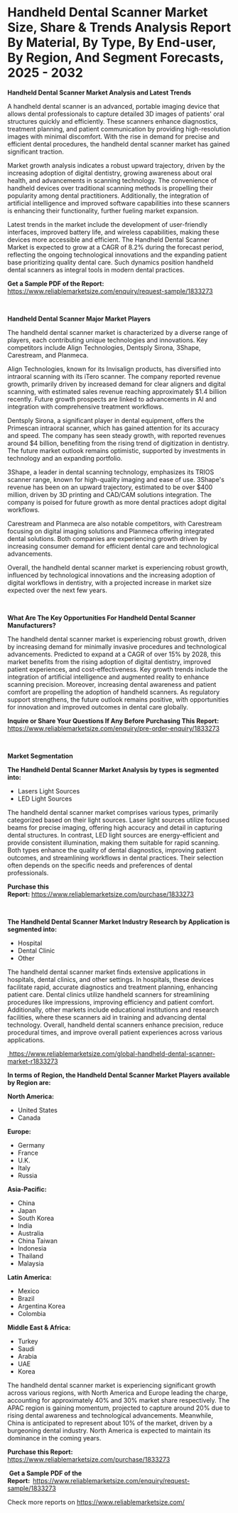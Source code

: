 <p><h1>Handheld Dental Scanner Market Size, Share & Trends Analysis Report By Material, By Type, By End-user, By Region, And Segment Forecasts, 2025 - 2032</h1></p><p><strong>Handheld Dental Scanner Market Analysis and Latest Trends</strong></p>
<p><p>A handheld dental scanner is an advanced, portable imaging device that allows dental professionals to capture detailed 3D images of patients' oral structures quickly and efficiently. These scanners enhance diagnostics, treatment planning, and patient communication by providing high-resolution images with minimal discomfort. With the rise in demand for precise and efficient dental procedures, the handheld dental scanner market has gained significant traction.</p><p>Market growth analysis indicates a robust upward trajectory, driven by the increasing adoption of digital dentistry, growing awareness about oral health, and advancements in scanning technology. The convenience of handheld devices over traditional scanning methods is propelling their popularity among dental practitioners. Additionally, the integration of artificial intelligence and improved software capabilities into these scanners is enhancing their functionality, further fueling market expansion.</p><p>Latest trends in the market include the development of user-friendly interfaces, improved battery life, and wireless capabilities, making these devices more accessible and efficient. The Handheld Dental Scanner Market is expected to grow at a CAGR of 8.2% during the forecast period, reflecting the ongoing technological innovations and the expanding patient base prioritizing quality dental care. Such dynamics position handheld dental scanners as integral tools in modern dental practices.</p></p>
<p><strong>Get a Sample PDF of the Report:&nbsp;</strong> <a href="https://www.reliablemarketsize.com/enquiry/request-sample/1833273?utm_campaign=3324&utm_medium=2&utm_source=Github&utm_content=ia&utm_term=26032025&utm_id=handheld-dental-scanner">https://www.reliablemarketsize.com/enquiry/request-sample/1833273</a></p>
<p>&nbsp;</p>
<p><strong>Handheld Dental Scanner Major Market Players</strong></p>
<p><p>The handheld dental scanner market is characterized by a diverse range of players, each contributing unique technologies and innovations. Key competitors include Align Technologies, Dentsply Sirona, 3Shape, Carestream, and Planmeca.</p><p>Align Technologies, known for its Invisalign products, has diversified into intraoral scanning with its iTero scanner. The company reported revenue growth, primarily driven by increased demand for clear aligners and digital scanning, with estimated sales revenue reaching approximately $1.4 billion recently. Future growth prospects are linked to advancements in AI and integration with comprehensive treatment workflows.</p><p>Dentsply Sirona, a significant player in dental equipment, offers the Primescan intraoral scanner, which has gained attention for its accuracy and speed. The company has seen steady growth, with reported revenues around $4 billion, benefiting from the rising trend of digitization in dentistry. The future market outlook remains optimistic, supported by investments in technology and an expanding portfolio.</p><p>3Shape, a leader in dental scanning technology, emphasizes its TRIOS scanner range, known for high-quality imaging and ease of use. 3Shape's revenue has been on an upward trajectory, estimated to be over $400 million, driven by 3D printing and CAD/CAM solutions integration. The company is poised for future growth as more dental practices adopt digital workflows.</p><p>Carestream and Planmeca are also notable competitors, with Carestream focusing on digital imaging solutions and Planmeca offering integrated dental solutions. Both companies are experiencing growth driven by increasing consumer demand for efficient dental care and technological advancements.</p><p>Overall, the handheld dental scanner market is experiencing robust growth, influenced by technological innovations and the increasing adoption of digital workflows in dentistry, with a projected increase in market size expected over the next few years.</p></p>
<p>&nbsp;</p>
<p><strong>What Are The Key Opportunities For Handheld Dental Scanner Manufacturers?</strong></p>
<p><p>The handheld dental scanner market is experiencing robust growth, driven by increasing demand for minimally invasive procedures and technological advancements. Predicted to expand at a CAGR of over 15% by 2028, this market benefits from the rising adoption of digital dentistry, improved patient experiences, and cost-effectiveness. Key growth trends include the integration of artificial intelligence and augmented reality to enhance scanning precision. Moreover, increasing dental awareness and patient comfort are propelling the adoption of handheld scanners. As regulatory support strengthens, the future outlook remains positive, with opportunities for innovation and improved outcomes in dental care globally.</p></p>
<p><strong>Inquire or Share Your Questions If Any Before Purchasing This Report:</strong> <a href="https://www.reliablemarketsize.com/enquiry/pre-order-enquiry/1833273?utm_campaign=3324&utm_medium=2&utm_source=Github&utm_content=ia&utm_term=26032025&utm_id=handheld-dental-scanner">https://www.reliablemarketsize.com/enquiry/pre-order-enquiry/1833273</a></p>
<p>&nbsp;</p>
<p><strong>Market Segmentation</strong></p>
<p><strong>The Handheld Dental Scanner Market Analysis by types is segmented into:</strong></p>
<p><ul><li>Lasers Light Sources</li><li>LED Light Sources</li></ul></p>
<p><p>The handheld dental scanner market comprises various types, primarily categorized based on their light sources. Laser light sources utilize focused beams for precise imaging, offering high accuracy and detail in capturing dental structures. In contrast, LED light sources are energy-efficient and provide consistent illumination, making them suitable for rapid scanning. Both types enhance the quality of dental diagnostics, improving patient outcomes, and streamlining workflows in dental practices. Their selection often depends on the specific needs and preferences of dental professionals.</p></p>
<p><strong>Purchase this Report:&nbsp;</strong><a href="https://www.reliablemarketsize.com/purchase/1833273?utm_campaign=3324&utm_medium=2&utm_source=Github&utm_content=ia&utm_term=26032025&utm_id=handheld-dental-scanner">https://www.reliablemarketsize.com/purchase/1833273</a></p>
<p>&nbsp;</p>
<p><strong>The Handheld Dental Scanner Market Industry Research by Application is segmented into:</strong></p>
<p><ul><li>Hospital</li><li>Dental Clinic</li><li>Other</li></ul></p>
<p><p>The handheld dental scanner market finds extensive applications in hospitals, dental clinics, and other settings. In hospitals, these devices facilitate rapid, accurate diagnostics and treatment planning, enhancing patient care. Dental clinics utilize handheld scanners for streamlining procedures like impressions, improving efficiency and patient comfort. Additionally, other markets include educational institutions and research facilities, where these scanners aid in training and advancing dental technology. Overall, handheld dental scanners enhance precision, reduce procedural times, and improve overall patient experiences across various applications.</p></p>
<p><a href="https://www.reliablemarketsize.com/global-handheld-dental-scanner-market-r1833273?utm_campaign=3324&utm_medium=2&utm_source=Github&utm_content=ia&utm_term=26032025&utm_id=handheld-dental-scanner">&nbsp;https://www.reliablemarketsize.com/global-handheld-dental-scanner-market-r1833273</a></p>
<p><strong>In terms of Region, the Handheld Dental Scanner Market Players available by Region are:</strong></p>
<p>
    <p> <strong> North America: </strong>
        <ul>
            <li>United States</li>
            <li>Canada</li>
        </ul>
        </p> 
    <p> <strong> Europe: </strong>
        <ul>
            <li>Germany</li>
            <li>France</li>
            <li>U.K.</li>
            <li>Italy</li>
            <li>Russia</li>
        </ul>
        </p> 
    <p> <strong> Asia-Pacific: </strong>
        <ul>
            <li>China</li>
            <li>Japan</li>
            <li>South Korea</li>
            <li>India</li>
            <li>Australia</li>
            <li>China Taiwan</li>
            <li>Indonesia</li>
            <li>Thailand</li>
            <li>Malaysia</li>
        </ul>
        </p> 
    <p> <strong> Latin America: </strong>
        <ul>
            <li>Mexico</li>
            <li>Brazil</li>
            <li>Argentina Korea</li>
            <li>Colombia</li>
        </ul>
        </p> 
    <p> <strong> Middle East & Africa: </strong>
        <ul>
            <li>Turkey</li>
            <li>Saudi</li>
            <li>Arabia</li>
            <li>UAE</li>
            <li>Korea</li>
        </ul>
    </p>
    </p>
<p><p>The handheld dental scanner market is experiencing significant growth across various regions, with North America and Europe leading the charge, accounting for approximately 40% and 30% market share respectively. The APAC region is gaining momentum, projected to capture around 20% due to rising dental awareness and technological advancements. Meanwhile, China is anticipated to represent about 10% of the market, driven by a burgeoning dental industry. North America is expected to maintain its dominance in the coming years.</p></p>
<p><strong>Purchase this Report: </strong><a href="https://www.reliablemarketsize.com/purchase/1833273?utm_campaign=3324&utm_medium=2&utm_source=Github&utm_content=ia&utm_term=26032025&utm_id=handheld-dental-scanner">https://www.reliablemarketsize.com/purchase/1833273</a></p>
<p>&nbsp;<strong>Get a Sample PDF of the Report:&nbsp;&nbsp;</strong><a href="https://www.reliablemarketsize.com/enquiry/request-sample/1833273?utm_campaign=3324&utm_medium=2&utm_source=Github&utm_content=ia&utm_term=26032025&utm_id=handheld-dental-scanner">https://www.reliablemarketsize.com/enquiry/request-sample/1833273</a></p>
<p><strong></strong></p>
<p>Check more reports on <a href="https://www.reliablemarketsize.com/?utm_campaign=3324&utm_medium=2&utm_source=Github&utm_content=ia&utm_term=26032025&utm_id=handheld-dental-scanner">https://www.reliablemarketsize.com/</a></p>
